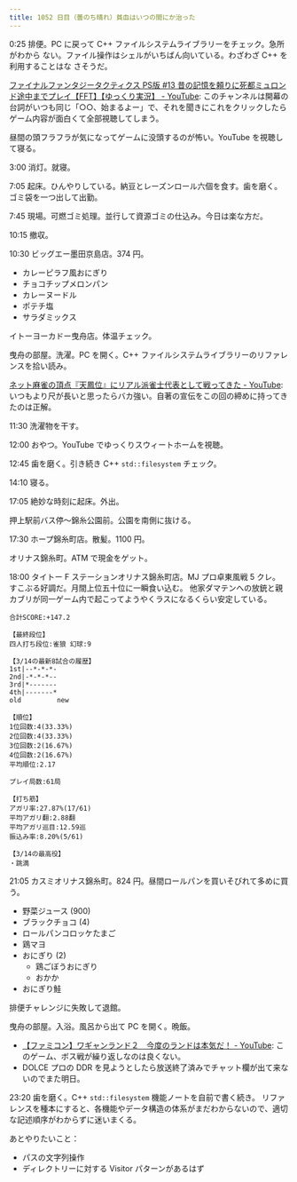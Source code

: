 ```yaml
---
title: 1052 日目（曇のち晴れ）貧血はいつの間にか治った
---
```


0:25 排便。PC に戻って C++ ファイルシステムライブラリーをチェック。急所がわから
ない。ファイル操作はシェルがいちばん向いている。わざわざ C++ を利用することはな
さそうだ。

[ファイナルファンタジータクティクス PS版 #13 昔の記憶を頼りに死都ミュロンド途中までプレイ【FFT】【ゆっくり実況】 - YouTube](https://www.youtube.com/watch?v=HsPXaDaLh60):
このチャンネルは開幕の台詞がいつも同じ「○○、始まるよー」で、それを聞きにこれをクリックしたらゲーム内容が面白くて全部視聴してしまう。

昼間の頭フラフラが気になってゲームに没頭するのが怖い。YouTube を視聴して寝る。

3:00 消灯。就寝。

7:05 起床。ひんやりしている。納豆とレーズンロール六個を食す。歯を磨く。
ゴミ袋を一つ出して出勤。

7:45 現場。可燃ゴミ処理。並行して資源ゴミの仕込み。今日は楽な方だ。

10:15 撤収。

10:30 ビッグエー墨田京島店。374 円。

* カレーピラフ風おにぎり
* チョコチップメロンパン
* カレーヌードル
* ポテチ塩
* サラダミックス

イトーヨーカドー曳舟店。体温チェック。

曳舟の部屋。洗濯。PC を開く。C++ ファイルシステムライブラリーのリファレンスを拾い読み。

[ネット麻雀の頂点『天鳳位』にリアル派雀士代表として戦ってきた - YouTube](https://www.youtube.com/watch?v=2W0WJ11jKQA):
いつもより尺が長いと思ったらバカ強い。自著の宣伝をこの回の締めに持ってきたのは正解。

11:30 洗濯物を干す。

12:00 おやつ。YouTube でゆっくりスウィートホームを視聴。

12:45 歯を磨く。引き続き C++ `std::filesystem` チェック。

14:10 寝る。

17:05 絶妙な時刻に起床。外出。

押上駅前バス停～錦糸公園前。公園を南側に抜ける。

17:30 ホープ錦糸町店。散髪。1100 円。

オリナス錦糸町。ATM で現金をゲット。

18:00 タイトー F ステーションオリナス錦糸町店。MJ プロ卓東風戦 5 クレ。
すこぶる好調だ。月間上位五十位に一瞬食い込む。
他家ダマテンへの放銃と親カブリが同一ゲーム内で起こってようやくラスになるくらい安定している。

```text
合計SCORE:+147.2

【最終段位】
四人打ち段位:雀狼 幻球:9

【3/14の最新8試合の履歴】
1st|--*-*-*-
2nd|-*-*-*--
3rd|*-------
4th|-------*
old         new

【順位】
1位回数:4(33.33%)
2位回数:4(33.33%)
3位回数:2(16.67%)
4位回数:2(16.67%)
平均順位:2.17

プレイ局数:61局

【打ち筋】
アガリ率:27.87%(17/61)
平均アガリ翻:2.88翻
平均アガリ巡目:12.59巡
振込み率:8.20%(5/61)

【3/14の最高役】
・跳満
```

21:05 カスミオリナス錦糸町。824 円。昼間ロールパンを買いそびれて多めに買う。

* 野菜ジュース (900)
* ブラックチョコ (4)
* ロールパンコロッケたまご
* 鶏マヨ
* おにぎり (2)
  * 鶏ごぼうおにぎり
  * おかか
* おにぎり鮭

排便チャレンジに失敗して退館。

曳舟の部屋。入浴。風呂から出て PC を開く。晩飯。

* [【ファミコン】ワギャンランド２　今度のランドは本気だ！ - YouTube](https://www.youtube.com/watch?v=fRhTiszbIbY):
  このゲーム、ボス戦が繰り返しなのは良くない。
* DOLCE プロの DDR を見ようとしたら放送終了済みでチャット欄が出て来ないのでまた明日。

23:20 歯を磨く。C++ ``std::filesystem`` 機能ノートを自前で書く続き。
リファレンスを種本にすると、各機能やデータ構造の体系がまだわからないので、適切な記述順序がわからずに迷いまくる。

あとやりたいこと：

* パスの文字列操作
* ディレクトリーに対する Visitor パターンがあるはず
